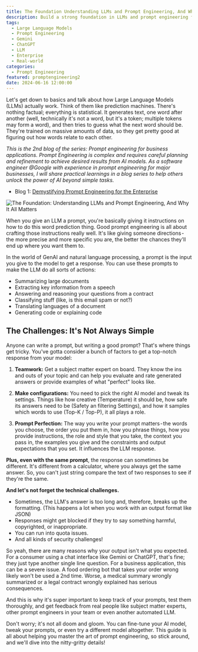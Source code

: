 ```yaml
---
title: The Foundation Understanding LLMs and Prompt Engineering, And Why It All Matters
description: Build a strong foundation in LLMs and prompt engineering for business success. Learn the core concepts and how to apply them to real-world use cases.
tags:
  - Large Language Models
  - Prompt Engineering
  - Gemini
  - ChatGPT
  - LLM
  - Enterprise
  - Real-world
categories:
  - Prompt Engineering
featured: promptengineering2
date: 2024-06-16 12:00:00
---
```


Let's get down to basics and talk about how Large Language Models (LLMs) actually work. Think of them like prediction machines. There's nothing factual; everything is statistical. It generates text, one word after another (well, technically it's not a word, but it's a token; multiple tokens may form a word), and then tries to guess what the next word should be. They're trained on massive amounts of data, so they get pretty good at figuring out how words relate to each other.

*This is the 2nd blog of the series: Prompt engineering for business applications. Prompt Engineering is complex and requires careful planning and refinement to achieve desired results from AI models. As a software engineer @Google with experience in prompt engineering for major businesses, I will share practical learnings in a blog series to help others unlock the power of AI beyond simple tasks.*

* Blog 1: [Demystifying Prompt Engineering for the Enterprise](https://www.leeboonstra.dev/prompt-engineering/prompt_engineering_guide1/)

<!--more-->

<img src="/images/promptengineering2.png" alt="The Foundation: Understanding LLMs and Prompt Engineering, And Why It All Matters" />

When you give an LLM a prompt, you're basically giving it instructions on how to do this word prediction thing. Good prompt engineering is all about crafting those instructions really well. It's like giving someone directions - the more precise and more specific you are, the better the chances they'll end up where you want them to.

In the world of GenAI and natural language processing, a prompt is the input you give to the model to get a response. You can use these prompts to make the LLM do all sorts of actions:

* Summarizing large documents
* Extracting key information from a speech
* Answering and reasoning your questions from a contract
* Classifying stuff (like, is this email spam or not?)
* Translating languages of a document
* Generating code or explaining code

## The Challenges: It's Not Always Simple
Anyone can write a prompt, but writing a good prompt? That's where things get tricky. You've gotta consider a bunch of factors to get a top-notch response from your model:

1. **Teamwork:** Get a subject matter expert on board. They know the ins and outs of your topic and can help you evaluate and rate generated answers or provide examples of what "perfect" looks like.

2. **Make configurations:** You need to pick the right AI model and tweak its settings. Things like how creative (Temperature) it should be, how safe its answers need to be (Safety an filtering Settings), and how it samples which words to use (Top-K / Top-P), it all plays a role.

3. **Prompt Perfection:** The way you write your prompt matters - the words you choose, the order you put them in, how you phrase things, how you provide instructions, the role and style that you take, the context you pass in, the examples you give and the constraints and output expectations that you set. It influences the LLM response.

**Plus, even with the same prompt**, the response can sometimes be different. It's different from a calculator, where you always get the same answer. So, you can't just string compare the text of two responses to see if they're the same.

**And let's not forget the technical challenges.**

* Sometimes, the LLM's answer is too long and, therefore, breaks up the formatting. (This happens a lot when you work with an output format like JSON)
* Responses might get blocked if they try to say something harmful, copyrighted, or inappropriate.
* You can run into quota issues.
* And all kinds of security challenges!

So yeah, there are many reasons why your output isn't what you expected. For a consumer using a chat interface like Gemini or ChatGPT, that's fine; they just type another single line question. For a business application, this can be a severe issue. A food ordering bot that takes your order wrong likely won't be used a 2nd time. Worse, a medical summary wrongly summarized or a legal contract wrongly explained has serious consequences.

And this is why it's super important to keep track of your prompts, test them thoroughly, and get feedback from real people like subject matter experts, other prompt engineers in your team or even another automated LLM.

Don't worry; it's not all doom and gloom. You can fine-tune your AI model, tweak your prompts, or even try a different model altogether. This guide is all about helping you master the art of prompt engineering, so stick around, and we'll dive into the nitty-gritty details!